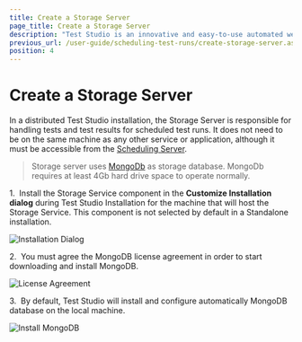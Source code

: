 ```yaml
---
title: Create a Storage Server
page_title: Create a Storage Server
description: "Test Studio is an innovative and easy-to-use automated web, WPF and load testing solution. Test Studio tests support essential technologies like ASP.NET AJAX, Silverlight, PHP and MVC. HTML5, Testing framework, functional testing, performance testing, load testing, exploratory testing, manual testing."
previous_url: /user-guide/scheduling-test-runs/create-storage-server.aspx, /user-guide/scheduling-test-runs/create-storage-server
position: 4
---
```

# Create a Storage Server

In a distributed Test Studio installation, the Storage Server is responsible for handling tests and test results for scheduled test runs. It does not need to be on the same machine as any other service or application, although it must be accessible from the <a href="/features/scheduling-test-runs/create-scheduling-server" target="_blank">Scheduling Server</a>. 

> Storage server uses <a href="https://www.mongodb.com" target="_blank">MongoDb</a> as storage database. MongoDb requires at least 4Gb hard drive space to operate normally.

1.&nbsp;  Install the Storage Service component in the **Customize Installation dialog** during Test Studio Installation for the machine that will host the Storage Service. This component is not selected by default in a Standalone installation.

![Installation Dialog][1]

2.&nbsp; You must agree the MongoDB license agreement in order to start downloading and install MongoDB.

![License Agreement][8]

3.&nbsp; By default, Test Studio will install and configure automatically MongoDB database on the local machine.

![Install MongoDB][9]


[1]: /img/features/scheduling-test-runs/create-storage-server/fig1.png
[8]: /img/features/scheduling-test-runs/create-storage-server/fig1new.png
[9]: /img/features/scheduling-test-runs/create-storage-server/fig2new.png